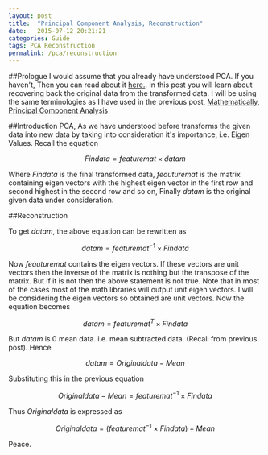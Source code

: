 ```yaml
---
layout: post
title:  "Principal Component Analysis, Reconstruction"
date:   2015-07-12 20:21:21
categories: Guide
tags: PCA Reconstruction
permalink: /pca/reconstruction
---
```


##Prologue
I would assume that you already have understood PCA. If you haven't, Then you can read about it [here.](http://www.rajathkumar.com/pca/). In this post you will learn about recovering back the original data from the transformed data. I will be using the same terminologies as I have used in the previous post, [Mathematically, Principal Component Analysis](http://www.rajathkumar.com/pca/)

##Introduction
PCA, As we have understood before transforms the given data into new data by taking into consideration it's importance, i.e. Eigen Values. Recall the equation

$$Findata = featuremat \times datam$$

Where _Findata_ is the final transformed data, _feauturemat_ is the matrix containing eigen vectors with the highest eigen vector in the first row and second highest in the second row and so on, Finally _datam_ is the original given data under consideration.

##Reconstruction

To get _datam_, the above equation can be rewritten as

$$datam = {featuremat}^{-1} \times Findata$$

Now _feauturemat_ contains the eigen vectors. If these vectors are unit vectors then the inverse of the matrix is nothing but the transpose of the matrix. But if it is not then the above statement is not true. Note that in most of the cases most of the math libraries will output unit eigen vectors. I will be considering the eigen vectors so obtained are unit vectors. Now the equation becomes

$$datam = {featuremat}^{T} \times Findata$$

But _datam_ is 0 mean data. i.e. mean subtracted data. (Recall from previous post). Hence

$$datam = Originaldata - Mean$$

Substituting this in the previous equation

$$Originaldata - Mean = {featuremat}^{-1} \times Findata$$

Thus _Originaldata_ is expressed as

$$Originaldata = ({featuremat}^{-1} \times Findata) + Mean$$

Peace.
